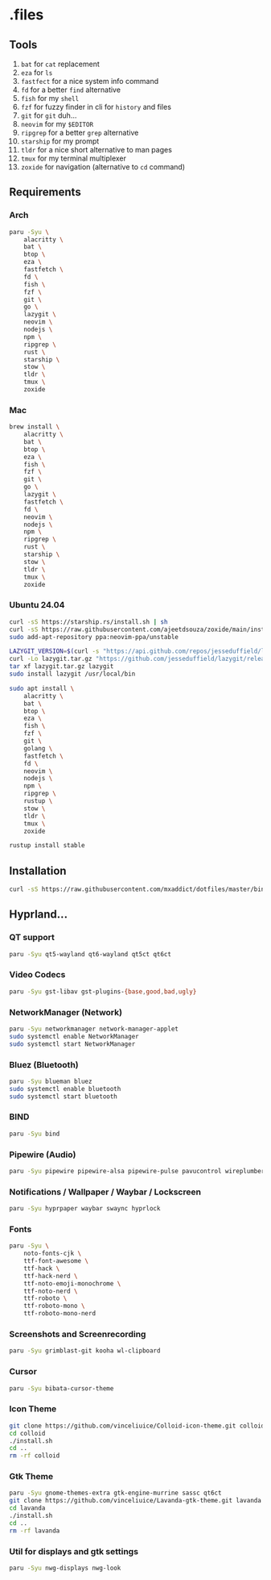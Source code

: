 # .files

## Tools
1. `bat` for `cat` replacement
1. `eza` for `ls`
1. `fastfect` for a nice system info command
1. `fd` for a better `find` alternative
1. `fish` for my `shell`
1. `fzf` for fuzzy finder in cli for `history` and files
1. `git` for `git` duh...
1. `neovim` for my `$EDITOR`
1. `ripgrep` for a better `grep` alternative
1. `starship` for my prompt
1. `tldr` for a nice short alternative to man pages
1. `tmux` for my terminal multiplexer
1. `zoxide` for navigation (alternative to `cd` command)

## Requirements

### Arch
```sh
paru -Syu \
    alacritty \
    bat \
    btop \
    eza \
    fastfetch \
    fd \
    fish \
    fzf \
    git \
    go \
    lazygit \
    neovim \
    nodejs \
    npm \
    ripgrep \
    rust \
    starship \
    stow \
    tldr \
    tmux \
    zoxide
```

### Mac
```sh
brew install \
    alacritty \
    bat \
    btop \
    eza \
    fish \
    fzf \
    git \
    go \
    lazygit \
    fastfetch \
    fd \
    neovim \
    nodejs \
    npm \
    ripgrep \
    rust \
    starship \
    stow \
    tldr \
    tmux \
    zoxide
```

### Ubuntu 24.04
```sh
curl -sS https://starship.rs/install.sh | sh
curl -sS https://raw.githubusercontent.com/ajeetdsouza/zoxide/main/install.sh | bash
sudo add-apt-repository ppa:neovim-ppa/unstable
```

```sh
LAZYGIT_VERSION=$(curl -s "https://api.github.com/repos/jesseduffield/lazygit/releases/latest" | grep -Po '"tag_name": "v\K[^"]*')
curl -Lo lazygit.tar.gz "https://github.com/jesseduffield/lazygit/releases/latest/download/lazygit_${LAZYGIT_VERSION}_Linux_x86_64.tar.gz"
tar xf lazygit.tar.gz lazygit
sudo install lazygit /usr/local/bin
```

```sh
sudo apt install \
    alacritty \
    bat \
    btop \
    eza \
    fish \
    fzf \
    git \
    golang \
    fastfetch \
    fd \
    neovim \
    nodejs \
    npm \
    ripgrep \
    rustup \
    stow \
    tldr \
    tmux \
    zoxide
```

```sh
rustup install stable
```

## Installation
```sh
curl -sS https://raw.githubusercontent.com/mxaddict/dotfiles/master/bin/.install | bash
```

## Hyprland...

### QT support
```sh
paru -Syu qt5-wayland qt6-wayland qt5ct qt6ct
```

### Video Codecs
```sh
paru -Syu gst-libav gst-plugins-{base,good,bad,ugly}
```

### NetworkManager (Network)
```sh
paru -Syu networkmanager network-manager-applet
sudo systemctl enable NetworkManager
sudo systemctl start NetworkManager
```

### Bluez (Bluetooth)
```sh
paru -Syu blueman bluez
sudo systemctl enable bluetooth
sudo systemctl start bluetooth
```

### BIND
```sh
paru -Syu bind
```

### Pipewire (Audio)
```sh
paru -Syu pipewire pipewire-alsa pipewire-pulse pavucontrol wireplumber
```

### Notifications / Wallpaper / Waybar / Lockscreen
```sh
paru -Syu hyprpaper waybar swaync hyprlock
```

### Fonts
```sh
paru -Syu \
    noto-fonts-cjk \
    ttf-font-awesome \
    ttf-hack \
    ttf-hack-nerd \
    ttf-noto-emoji-monochrome \
    ttf-noto-nerd \
    ttf-roboto \
    ttf-roboto-mono \
    ttf-roboto-mono-nerd
```

### Screenshots and Screenrecording
```sh
paru -Syu grimblast-git kooha wl-clipboard
```

### Cursor
```sh
paru -Syu bibata-cursor-theme
```

### Icon Theme
```sh
git clone https://github.com/vinceliuice/Colloid-icon-theme.git colloid --depth=1
cd colloid
./install.sh
cd ..
rm -rf colloid
```

### Gtk Theme
```sh
paru -Syu gnome-themes-extra gtk-engine-murrine sassc qt6ct
git clone https://github.com/vinceliuice/Lavanda-gtk-theme.git lavanda --depth=1
cd lavanda
./install.sh
cd ..
rm -rf lavanda
```

### Util for displays and gtk settings
```sh
paru -Syu nwg-displays nwg-look
```
